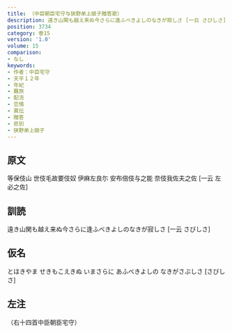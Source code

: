 ```yaml
---
title: （中臣朝臣宅守与狭野弟上娘子贈答歌）
description: 遠き山関も越え来ぬ今さらに逢ふべきよしのなきが寂しさ [一云 さびしさ]
position: 3734
category: 巻15
version: '1.0'
volume: 15
comparison:
- なし
keywords:
- 作者：中臣宅守
- 天平１２年
- 年紀
- 羈旅
- 配流
- 恋情
- 異伝
- 贈答
- 悲別
- 狭野弟上娘子
---
```


## 原文

等保伎山 世伎毛故要伎奴 伊麻左良尓 安布倍伎与之能 奈伎我佐夫之佐 [一云 左必之佐]

## 訓読

遠き山関も越え来ぬ今さらに逢ふべきよしのなきが寂しさ [一云 さびしさ]

## 仮名

とほきやま せきもこえきぬ いまさらに あふべきよしの なきがさぶしさ [さびしさ]

## 左注

（右十四首中臣朝臣宅守）
